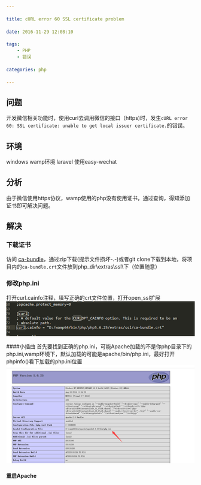 ```yaml
---

title: cURL error 60 SSL certificate problem

date: 2016-11-29 12:08:10

tags:
	- PHP
	- 错误

categories: php

---
```




## 问题

开发微信相关功能时，使用curl去调用微信的接口（https)时，发生`cURL error 60: SSL certificate: unable to get local issuer certificate.`的错误。

## 环境

windows  wamp环境  laravel  使用easy-wechat

## 分析

由于微信使用https协议，wamp使用的php没有使用证书，通过查询，得知添加证书即可解决问题。
<!-- more -->

## 解决

### 下载证书

访问 [ca-bundle](https://github.com/bagder/ca-bundle/tree/e9175fec5d0c4d42de24ed6d84a06d504d5e5a09 "证书地址")，通过zip下载(提示文件损坏-.-)或者git clone下载到本地，将项目内的`ca-bundle.crt`文件放到php_dir\extras\ssl\下（位置随意）

### 修改php.ini
打开curl.cainfo注释，填写正确的crt文件位置，打开open_ssl扩展
![logo](cURL-error-60-SSL-certificate-problem/clipboard.png)



####小插曲
首先要找到正确的php.ini，可能Apache加载的不是你php目录下的php.ini,wamp环境下，默认加载的可能是apache/bin/php.ini，最好打开phpinfo()看下加载的php.ini位置
![logo](cURL-error-60-SSL-certificate-problem/phpinfo.png)


#### 重启Apache


















